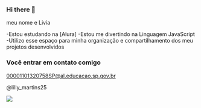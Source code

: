 ### Hi there 👋

meu nome e Livia

-Estou estudando na [Alura]
-Estou me divertindo na Linguagem JavaScript
-Utilizo esse espaço para minha organização e compartilhamento dos meu projetos desenvolvidos

### Você entrar em contato comigo

00001101320758SP@al.educacao.sp.gov.br

@lilly_martins25

![](https://media1.tenor.com/m/BvMA2yDFeV0AAAAd/uni-cat.gif)
